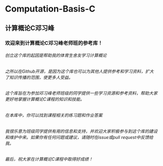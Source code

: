 # Computation-Basis-C
## 计算概论C邓习峰  

### 欢迎来到计算概论C邓习峰老师班的参考库！
###### 创立这个库的起因是帮助我的体育生舍友学习计算概论
###### 之所以在Github开源，是因为这个库也可以为其他人提供参考和学习资料，扩大了知识传播的范围，使更多人受益。
###### 这个库旨在为参加邓习峰老师班级的同学提供一些学习资源和参考资料，帮助大家更好地掌握计算概论C课程的知识和技能。

###### 在本库中，你可以找到课程相关的练习题和作业答案

###### 我很乐意为班级同学提供有用的信息和支持，并欢迎大家积极参与到这个库的建设和维护中来。如果你有任何问题或建议，请随时在issue或pull request中反馈给我。

###### 最后，祝大家在计算概论C课程中取得好成绩！

